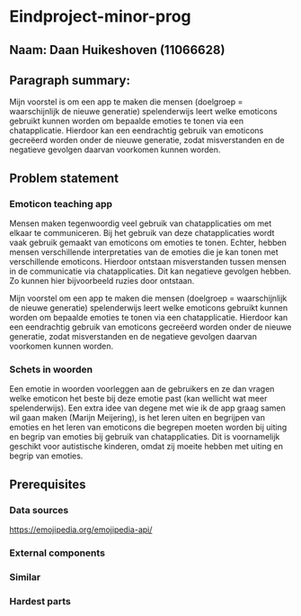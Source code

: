 # Eindproject-minor-prog

## Naam: Daan Huikeshoven (11066628)

## Paragraph summary:
  Mijn voorstel is om een app te maken die mensen (doelgroep = waarschijnlijk de nieuwe generatie) spelenderwijs leert welke emoticons gebruikt kunnen worden om bepaalde emoties te tonen via een chatapplicatie. Hierdoor kan een eendrachtig gebruik van emoticons gecreëerd worden onder de nieuwe generatie, zodat misverstanden en de negatieve gevolgen daarvan voorkomen kunnen worden.
  
## Problem statement

### Emoticon teaching app
Mensen maken tegenwoordig veel gebruik van chatapplicaties om met elkaar te communiceren. Bij het gebruik van deze chatapplicaties wordt vaak gebruik gemaakt van emoticons om emoties te tonen. Echter, hebben mensen verschillende interpretaties van de emoties die je kan tonen met verschillende emoticons. Hierdoor ontstaan misverstanden tussen mensen in de communicatie via chatapplicaties. Dit kan negatieve gevolgen hebben. Zo kunnen hier bijvoorbeeld ruzies door ontstaan.

Mijn voorstel om een app te maken die mensen (doelgroep = waarschijnlijk de nieuwe generatie) spelenderwijs leert welke emoticons gebruikt kunnen worden om bepaalde emoties te tonen via een chatapplicatie. Hierdoor kan een eendrachtig gebruik van emoticons gecreëerd worden onder de nieuwe generatie, zodat misverstanden en de negatieve gevolgen daarvan voorkomen kunnen worden.

### Schets in woorden
Een emotie in woorden voorleggen aan de gebruikers en ze dan vragen welke emoticon het beste bij deze emotie past (kan wellicht wat meer spelenderwijs). Een extra idee van degene met wie ik de app graag samen wil gaan maken (Marijn Meijering), is het leren uiten en begrijpen van emoties en het leren van emoticons die begrepen moeten worden bij uiting en begrip van emoties bij gebruik van chatapplicaties. Dit is voornamelijk geschikt voor autistische kinderen, omdat zij moeite hebben met uiting en begrip van emoties.

## Prerequisites

### Data sources
https://emojipedia.org/emojipedia-api/

### External components

### Similar

### Hardest parts

